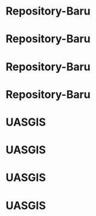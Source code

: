# Repository-Baru
# Repository-Baru
# Repository-Baru
# Repository-Baru
# UASGIS
# UASGIS
# UASGIS
# UASGIS
